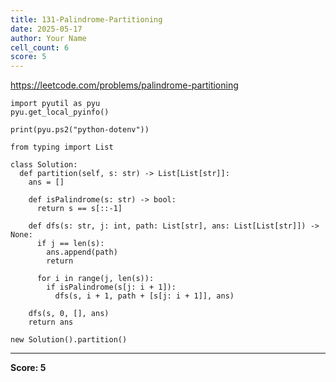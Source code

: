 ```yaml
---
title: 131-Palindrome-Partitioning
date: 2025-05-17
author: Your Name
cell_count: 6
score: 5
---
```


https://leetcode.com/problems/palindrome-partitioning


```
import pyutil as pyu
pyu.get_local_pyinfo()
```


```
print(pyu.ps2("python-dotenv"))
```


```
from typing import List
```


```
class Solution:
  def partition(self, s: str) -> List[List[str]]:
    ans = []

    def isPalindrome(s: str) -> bool:
      return s == s[::-1]

    def dfs(s: str, j: int, path: List[str], ans: List[List[str]]) -> None:
      if j == len(s):
        ans.append(path)
        return

      for i in range(j, len(s)):
        if isPalindrome(s[j: i + 1]):
          dfs(s, i + 1, path + [s[j: i + 1]], ans)

    dfs(s, 0, [], ans)
    return ans
```


```
new Solution().partition()
```


---
**Score: 5**